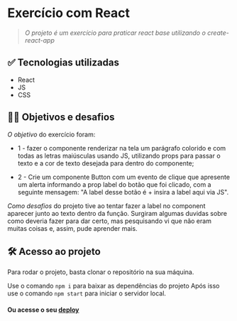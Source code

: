 # Exercício com React 

>_O projeto é um exercício para praticar react base utilizando o create-react-app_

## ✅ Tecnologias utilizadas 
* React
* JS
* CSS

## 👩‍💻 Objetivos e desafios 

_O objetivo_ do exercício foram: 

* 1 - fazer o componente renderizar na tela um parágrafo colorido e com todas as letras maiúsculas usando JS, utilizando props para passar o texto e a cor de texto desejada para dentro do componente; 

* 2 - Crie um componente Button com um evento de clique que
apresente um alerta informando a prop label do botão que
foi clicado, com a seguinte mensagem: "A label desse botão é + insira a label aqui via JS".

_Como desafios_ do projeto tive ao tentar fazer a label no component aparecer junto ao texto dentro da função. Surgiram algumas duvidas sobre como deveria fazer para dar certo, mas pesquisando vi que não eram muitas coisas e, assim, pude aprender mais. 

## 🛠️ Acesso ao projeto

Para rodar o projeto, basta clonar o repositório na sua máquina. 

Use o comando ```npm i``` para baixar as dependências do projeto 
Após isso use o comando ```npm start``` para iniciar o servidor local.

#### Ou acesse o seu [deploy](https://react-base-git-main-mejessica.vercel.app/)
